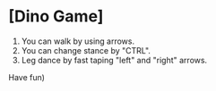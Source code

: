 # [Dino Game]

1. You can walk by using arrows.
2. You can change stance by "CTRL".
3. Leg dance by fast taping "left" and "right" arrows.

Have fun)